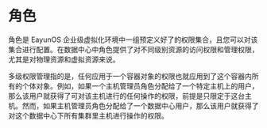 # 角色

角色是 EayunOS 企业级虚拟化环境中一组预定义好了的权限集合，且您可以对该集合进行配置。在数据中心中角色提供了对不同级别资源的访问权限和管理权限，尤其是对物理资源和虚拟资源来说。

多级权限管理指的是，任何应用于一个容器对象的权限也就应用到了这个容器内所有的个体对象。例如，如果一个主机管理员角色分配给了一个特定主机上的用户，那么该用户就获得了可对该主机进行的任何操作的权限，前提是只限定于这台主机。然而，如果主机管理员角色分配给了一个数据中心用户，那么该用户就获得了对这个数据中心下所有集群里主机进行操作的权限。

